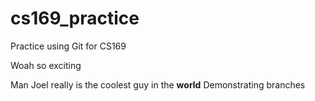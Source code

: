 # cs169_practice
Practice using Git for CS169

Woah so exciting

Man Joel really is the coolest guy in the **world**
Demonstrating branches
